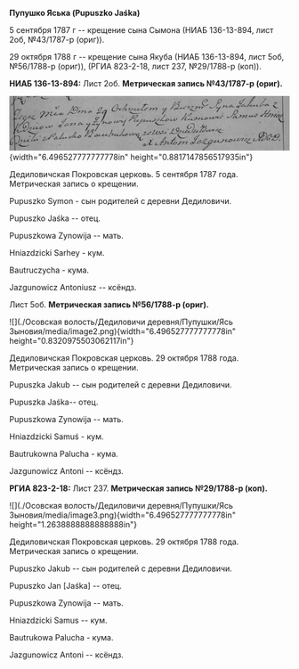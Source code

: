 **Пупушко Яська (Pupuszko Jaśka)**

5 сентября 1787 г -- крещение сына Сымона (НИАБ 136-13-894, лист 2об,
№43/1787-р (ориг)).

29 октября 1788 г -- крещение сына Якуба (НИАБ 136-13-894, лист 5об,
№56/1788-р (ориг)), (РГИА 823-2-18, лист 237, №29/1788-р (коп)).

**НИАБ 136-13-894:** Лист 2об. **Метрическая запись №43/1787-р (ориг).**

![](./media/2ec4e3b2f4f197c1e74a23c20f967c9bcb394e3a.png){width="6.496527777777778in"
height="0.8817147856517935in"}

Дедиловичская Покровская церковь. 5 сентября 1787 года. Метрическая
запись о крещении.

Pupuszko Symon - сын родителей с деревни Дедиловичи.

Pupuszko Jaśka -- отец.

Pupuszkowa Zynowija -- мать.

Hniazdzicki Sarhey - кум.

Bautruczycha - кума.

Jazgunowicz Antoniusz -- ксёндз.

Лист 5об. **Метрическая запись №56/1788-р (ориг).**

![](./Осовская волость/Дедиловичи деревня/Пупушки/Ясь Зыновия/media/image2.png){width="6.496527777777778in"
height="0.8320975503062117in"}

Дедиловичская Покровская церковь. 29 октября 1788 года. Метрическая
запись о крещении.

Pupuszka Jakub -- сын родителей с деревни Дедиловичи.

Pupuszka Jaśka-- отец.

Pupuszkowa Zynowija -- мать.

Hniazdzicki Samuś - кум.

Bautrukowna Palucha - кума.

Jazgunowicz Antoni -- ксёндз.

**РГИА 823-2-18:** Лист 237. **Метрическая запись №29/1788-р (коп).**

![](./Осовская волость/Дедиловичи деревня/Пупушки/Ясь Зыновия/media/image3.png){width="6.496527777777778in"
height="1.2638888888888888in"}

Дедиловичская Покровская церковь. 29 октября 1788 года. Метрическая
запись о крещении.

Pupuszko Jakub -- сын родителей с деревни Дедиловичи.

Pupuszko Jan \[Jaśka\] -- отец.

Pupuszkowa Zynowija -- мать.

Hniazdzicki Samus -- кум.

Bautrukowa Palucha - кума.

Jazgunowicz Antoni -- ксёндз.
